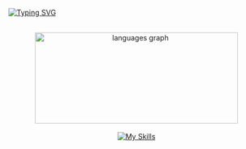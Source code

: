 <a href="https://git.io/typing-svg"><img src="https://readme-typing-svg.demolab.com?font=Poppins&weight=700&size=70&duration=4000&pause=1000&color=F7F7F7&background=000000&center=true&vCenter=true&width=1125&height=320&lines=Hello%2C+Everyone%F0%9F%91%8B;I'm+Sumit+Nepal." alt="Typing SVG" />
</a>

</br>

<div align="center">
<img src="https://github-readme-stats-sigma-five.vercel.app/api/top-langs?locale=en&hide_title=false&layout=compact&card_width=320&langs_count=10&theme=dark&hide_border=true&username=Sumit-nepal" height="180" width="400" alt="languages graph"  />
</div>

</br>

<div align="center">
  <a href="https://skills.thijs.gg" target="_blank">
    <img src="https://skillicons.dev/icons?i=js,html,css,python&theme=dark" alt="My Skills" />
  </a>
</div>
